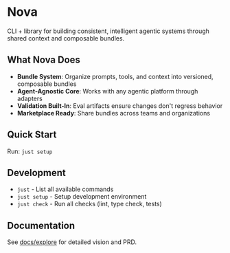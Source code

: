# Nova

CLI + library for building consistent, intelligent agentic systems through shared context and composable bundles.

## What Nova Does

- **Bundle System**: Organize prompts, tools, and context into versioned, composable bundles
- **Agent-Agnostic Core**: Works with any agentic platform through adapters
- **Validation Built-In**: Eval artifacts ensure changes don't regress behavior
- **Marketplace Ready**: Share bundles across teams and organizations

## Quick Start

Run: `just setup`

## Development

- `just` - List all available commands
- `just setup` - Setup development environment
- `just check` - Run all checks (lint, type check, tests)

## Documentation

See [docs/explore](./docs/explore) for detailed vision and PRD.